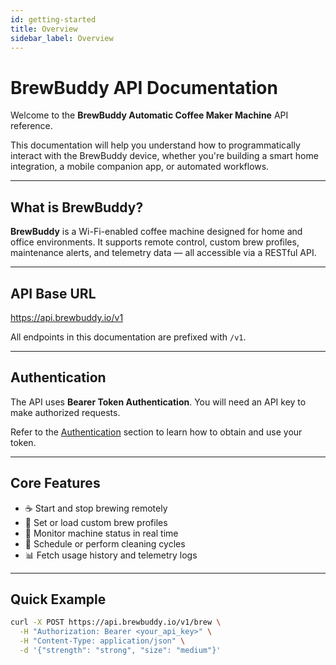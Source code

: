 ```yaml
---
id: getting-started
title: Overview
sidebar_label: Overview
---
```


# BrewBuddy API Documentation

Welcome to the **BrewBuddy Automatic Coffee Maker Machine** API reference.

This documentation will help you understand how to programmatically interact with the BrewBuddy device, whether you're building a smart home integration, a mobile companion app, or automated workflows.

---

## What is BrewBuddy?

**BrewBuddy** is a Wi-Fi-enabled coffee machine designed for home and office environments. It supports remote control, custom brew profiles, maintenance alerts, and telemetry data — all accessible via a RESTful API.

---

## API Base URL

https://api.brewbuddy.io/v1

All endpoints in this documentation are prefixed with `/v1`.

---

## Authentication

The API uses **Bearer Token Authentication**. You will need an API key to make authorized requests.

Refer to the [Authentication](./authentication.md) section to learn how to obtain and use your token.

---

## Core Features

- ☕ Start and stop brewing remotely
- 🧠 Set or load custom brew profiles
- 🔄 Monitor machine status in real time
- 🔧 Schedule or perform cleaning cycles
- 📊 Fetch usage history and telemetry logs

---

## Quick Example

```bash
curl -X POST https://api.brewbuddy.io/v1/brew \
  -H "Authorization: Bearer <your_api_key>" \
  -H "Content-Type: application/json" \
  -d '{"strength": "strong", "size": "medium"}'
